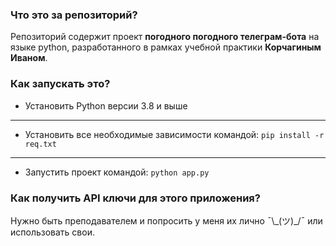 ### Что это за репозиторий?
Репозиторий содержит проект **погодного погодного телеграм-бота** на языке python, разработанного в рамках учебной практики **Корчагиным Иваном**.

### Как запускать это?
- Установить Python версии 3.8 и выше

---

- Установить все необходимые зависимости командой: `pip install -r req.txt`

---
- Запустить проект командой: `python app.py`

### Как получить API ключи для этого приложения?
Нужно быть преподавателем и попросить у меня их лично ¯\\\_(ツ)\_/¯ или использовать свои.
